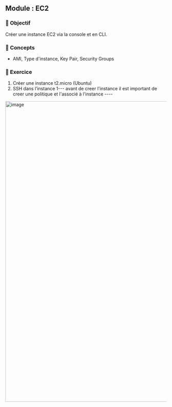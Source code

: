 ## Module : EC2
### 🎯 Objectif
Créer une instance EC2 via la console et en CLI.

### 📌 Concepts
- AMI, Type d'instance, Key Pair, Security Groups

### 🧪 Exercice
1. Créer une instance t2.micro (Ubuntu)
2. SSH dans l’instance
 1--- avant de creer l'instance il est important de creer une politique et l'associé à l'instance ----

<img width="937" alt="image" src="https://github.com/user-attachments/assets/87c16f0b-1009-4911-a0d6-9051df18c3b7" />
